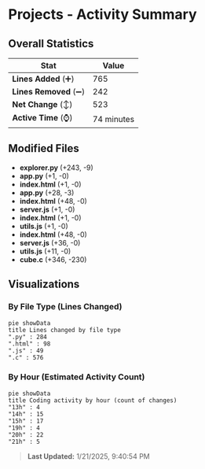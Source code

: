 # Projects - Activity Summary 

## Overall Statistics

| Stat                   | Value                                                             |
| ---------------------- | ----------------------------------------------------------------- |
| **Lines Added** (➕)   | 765                                          |
| **Lines Removed** (➖) | 242                                        |
| **Net Change** (↕)    | 523                |
| **Active Time** (⌚)   | 74 minutes |


## Modified Files
- **explorer.py** (+243, -9)
- **app.py** (+1, -0)
- **index.html** (+1, -0)
- **app.py** (+28, -3)
- **index.html** (+48, -0)
- **server.js** (+1, -0)
- **index.html** (+1, -0)
- **utils.js** (+1, -0)
- **index.html** (+48, -0)
- **server.js** (+36, -0)
- **utils.js** (+11, -0)
- **cube.c** (+346, -230)

## Visualizations

### By File Type (Lines Changed)

```mermaid
pie showData
title Lines changed by file type
".py" : 284
".html" : 98
".js" : 49
".c" : 576
```

### By Hour (Estimated Activity Count)

```mermaid
pie showData
title Coding activity by hour (count of changes)
"13h" : 4
"14h" : 15
"15h" : 17
"19h" : 4
"20h" : 22
"21h" : 5
```


> **Last Updated:** 1/21/2025, 9:40:54 PM